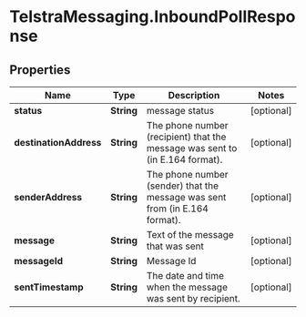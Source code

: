 # TelstraMessaging.InboundPollResponse

## Properties

Name | Type | Description | Notes
------------ | ------------- | ------------- | -------------
**status** | **String** | message status | [optional] 
**destinationAddress** | **String** | The phone number (recipient) that the message was sent to (in E.164 format).  | [optional] 
**senderAddress** | **String** | The phone number (sender) that the message was sent from (in E.164 format).  | [optional] 
**message** | **String** | Text of the message that was sent | [optional] 
**messageId** | **String** | Message Id | [optional] 
**sentTimestamp** | **String** | The date and time when the message was sent by recipient. | [optional] 


